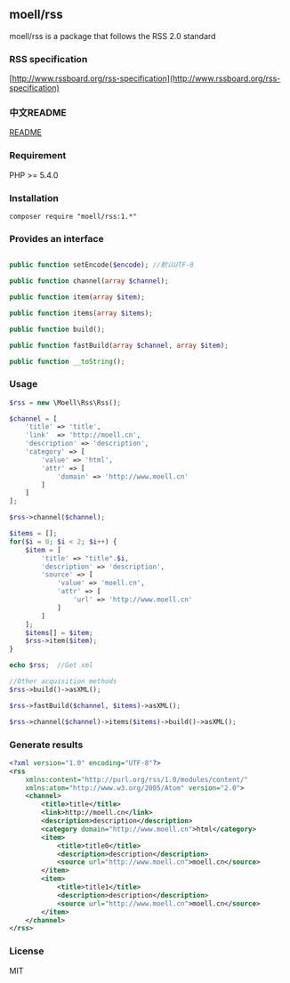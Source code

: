 ## moell/rss
moell/rss is a package that follows the RSS 2.0 standard

### RSS specification
[http://www.rssboard.org/rss-specification](http://www.rssboard.org/rss-specification)

### 中文README
[README](README_zh.md)

### Requirement
PHP >= 5.4.0

### Installation
```shell
composer require "moell/rss:1.*"
```
### Provides an interface
```php

public function setEncode($encode); //默认UTF-8

public function channel(array $channel);

public function item(array $item);

public function items(array $items);

public function build();

public function fastBuild(array $channel, array $item);

public function __toString();
```

### Usage
```php
$rss = new \Moell\Rss\Rss();

$channel = [
    'title' => 'title',
    'link'  => 'http://moell.cn',
    'description' => 'description',
    'category' => [
        'value' => 'html',
        'attr' => [
            'domain' => 'http://www.moell.cn'
        ]
    ]
];

$rss->channel($channel);

$items = [];
for($i = 0; $i < 2; $i++) {
    $item = [
        'title' => "title".$i,
        'description' => 'description',
        'source' => [
            'value' => 'moell.cn',
            'attr' => [
                'url' => 'http://www.moell.cn'
            ]
        ]
    ];
    $items[] = $item;
    $rss->item($item);
}

echo $rss;	//Get xml

//Other acquisition methods
$rss->build()->asXML();

$rss->fastBuild($channel, $items)->asXML();

$rss->channel($channel)->items($items)->build()->asXML();
```
### Generate results
```xml
<?xml version="1.0" encoding="UTF-8"?>
<rss
    xmlns:content="http://purl.org/rss/1.0/modules/content/"
    xmlns:atom="http://www.w3.org/2005/Atom" version="2.0">
    <channel>
        <title>title</title>
        <link>http://moell.cn</link>
        <description>description</description>
        <category domain="http://www.moell.cn">html</category>
        <item>
            <title>title0</title>
            <description>description</description>
            <source url="http://www.moell.cn">moell.cn</source>
        </item>
        <item>
            <title>title1</title>
            <description>description</description>
            <source url="http://www.moell.cn">moell.cn</source>
        </item>
    </channel>
</rss>
```

### License
MIT
